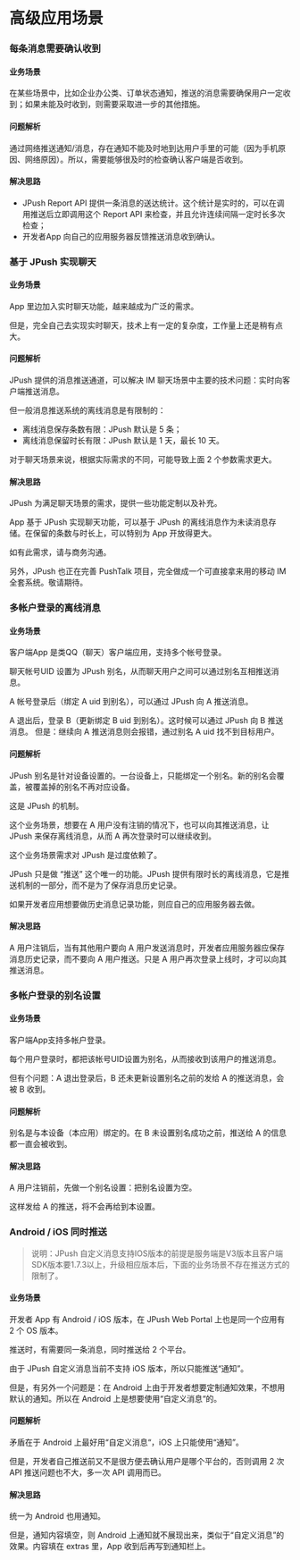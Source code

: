 # 高级应用场景

### 每条消息需要确认收到

#### 业务场景

在某些场景中，比如企业办公类、订单状态通知，推送的消息需要确保用户一定收到；如果未能及时收到，则需要采取进一步的其他措施。

#### 问题解析

通过网络推送通知/消息，存在通知不能及时地到达用户手里的可能（因为手机原因、网络原因）。所以，需要能够很及时的检查确认客户端是否收到。

#### 解决思路

* JPush Report API 提供一条消息的送达统计。这个统计是实时的，可以在调用推送后立即调用这个 Report API 来检查，并且允许连续间隔一定时长多次检查；
* 开发者App 向自己的应用服务器反馈推送消息收到确认。

### 基于 JPush 实现聊天

#### 业务场景

App 里边加入实时聊天功能，越来越成为广泛的需求。

但是，完全自己去实现实时聊天，技术上有一定的复杂度，工作量上还是稍有点大。

#### 问题解析

JPush 提供的消息推送通道，可以解决 IM 聊天场景中主要的技术问题：实时向客户端推送消息。

但一般消息推送系统的离线消息是有限制的：

* 离线消息保存条数有限：JPush 默认是 5 条；
* 离线消息保留时长有限：JPush 默认是 1 天，最长 10 天。

对于聊天场景来说，根据实际需求的不同，可能导致上面 2 个参数需求更大。

#### 解决思路

JPush 为满足聊天场景的需求，提供一些功能定制以及补充。

App 基于 JPush 实现聊天功能，可以基于 JPush 的离线消息作为未读消息存储。在保留的条数与时长上，可以特别为 App 开放得更大。

如有此需求，请与商务沟通。

另外，JPush 也正在完善 PushTalk 项目，完全做成一个可直接拿来用的移动 IM 全套系统。敬请期待。

### 多帐户登录的离线消息

#### 业务场景

客户端App 是类QQ（聊天）客户端应用，支持多个帐号登录。

聊天帐号UID 设置为 JPush 别名，从而聊天用户之间可以通过别名互相推送消息。

A 帐号登录后（绑定 A uid 到别名），可以通过 JPush 向 A 推送消息。

A 退出后，登录 B（更新绑定 B uid 到别名）。这时候可以通过 JPush 向 B 推送消息。 但是：继续向 A 推送消息则会报错，通过别名 A uid 找不到目标用户。

#### 问题解析

JPush 别名是针对设备设置的。一台设备上，只能绑定一个别名。新的别名会覆盖，被覆盖掉的别名不再对应设备。

这是 JPush 的机制。

这个业务场景，想要在 A 用户没有注销的情况下，也可以向其推送消息，让 JPush 来保存离线消息，从而 A 再次登录时可以继续收到。

这个业务场景需求对 JPush 是过度依赖了。

JPush 只是做 “推送” 这个唯一的功能。JPush 提供有限时长的离线消息，它是推送机制的一部分，而不是为了保存消息历史记录。

如果开发者应用想要做历史消息记录功能，则应自己的应用服务器去做。

#### 解决思路

A 用户注销后，当有其他用户要向 A 用户发送消息时，开发者应用服务器应保存消息历史记录，而不要向 A 用户推送。只是 A 用户再次登录上线时，才可以向其推送消息。

### 多帐户登录的别名设置

#### 业务场景

客户端App支持多帐户登录。

每个用户登录时，都把该帐号UID设置为别名，从而接收到该用户的推送消息。

但有个问题：A 退出登录后，B 还未更新设置别名之前的发给 A 的推送消息，会被 B 收到。

#### 问题解析

别名是与本设备（本应用）绑定的。在 B 未设置别名成功之前，推送给 A 的信息都一直会被收到。

#### 解决思路

A 用户注销前，先做一个别名设置：把别名设置为空。

这样发给 A 的推送，将不会再给到本设置。

### Android / iOS 同时推送

> 说明：JPush 自定义消息支持IOS版本的前提是服务端是V3版本且客户端SDK版本要1.7.3以上，升级相应版本后，下面的业务场景不存在推送方式的限制了。

#### 业务场景

开发者 App 有 Android / iOS 版本，在 JPush Web Portal 上也是同一个应用有 2 个 OS 版本。

推送时，有需要同一条消息，同时推送给 2 个平台。

由于 JPush 自定义消息当前不支持 iOS 版本，所以只能推送“通知”。

但是，有另外一个问题是：在 Android 上由于开发者想要定制通知效果，不想用默认的通知。所以在 Android 上是想要使用“自定义消息“的。

#### 问题解析

矛盾在于 Android 上最好用“自定义消息“，iOS 上只能使用“通知”。

但是，开发者自己推送前又不是很方便去确认用户是哪个平台的，否则调用 2 次 API 推送问题也不大，多一次 API 调用而已。

#### 解决思路

统一为 Android 也用通知。

但是，通知内容填空，则 Android 上通知就不展现出来，类似于“自定义消息”的效果。内容填在 extras 里，App 收到后再写到通知栏上。

